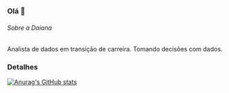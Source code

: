 ### Olá 👋

###### Sobre a Daiana
Analista de dados em transição de carreira. Tomando decisões com dados. 

### Detalhes
[![Anurag's GitHub stats](https://github-readme-stats.vercel.app/api?username=daianaturmena&show_icons=true&theme=dark)](https://github.com/anuraghazra/github-readme-stats)
